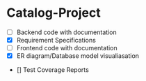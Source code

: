 # Catalog-Project
 
- [ ] Backend code with documentation
- [x] Requirement Specifications
- [ ] Frontend code with documentation
- [x] ER diagram/Database model visualiasation
- [] Test Coverage Reports
 

